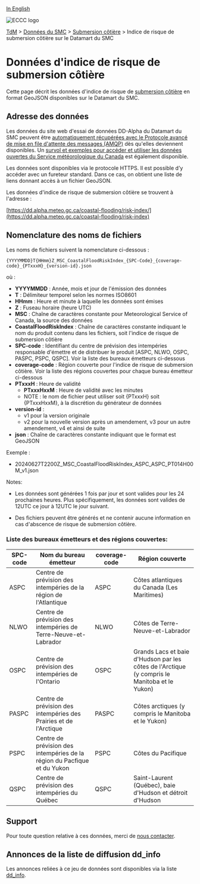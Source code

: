 [In English](readme_coastal-flooding-risk-index-datamart_en.md)

![ECCC logo](../../img_eccc-logo.png)

[TdM](../../readme_fr.md) > [Données du SMC](../readme_fr.md) > [Submersion côtière](readme_coastal-flooding_fr.md) > Indice de risque de submersion côtière sur le Datamart du SMC

# Données d'indice de risque de submersion côtière 

Cette page décrit les données d'indice de risque de [submersion côtière](readme_coastal-flooding_fr.md) en format GeoJSON disponibles sur le Datamart du SMC.

## Adresse des données 

Les données du site web d'essai de données DD-Alpha du Datamart du SMC peuvent être [automatiquement récupérées avec le Protocole avancé de mise en file d'attente des messages (AMQP)](../../msc-datamart/amqp_fr.md) dès qu'elles deviennent disponibles. Un [survol et exemples pour accéder et utiliser les données ouvertes du Service météorologique du Canada](../../usage/readme_fr.md) est également disponible.

Les données sont disponibles via le protocole HTTPS. Il est possible d’y accéder avec un fureteur standard. Dans ce cas, on obtient une liste de liens donnant accès à un fichier GeoJSON.

Les données d'indice de risque de submersion côtière se trouvent à l'adresse :

[https://dd.alpha.meteo.gc.ca/coastal-flooding/risk-index/](https://dd.alpha.meteo.gc.ca/coastal-flooding/risk-index)


## Nomenclature des noms de fichiers 

Les noms de fichiers suivent la nomenclature ci-dessous :

`{YYYYMMDD}T{HHmm}Z_MSC_CoastalFloodRiskIndex_{SPC-Code}_{coverage-code}_{PTxxxH}_{version-id}.json`

où :

* __YYYYMMDD__ : Année, mois et jour de l'émission des données
* __T__ : Délimiteur temporel selon les normes ISO8601
* __HHmm__ : Heure et minute à laquelle les données sont émises
* __Z__ : Fuseau horaire (heure UTC)
* __MSC__ : Chaîne de caractères constante pour Meteorological Service of Canada, la source des données
* __CoastalFloodRiskIndex__ : Chaîne de caractères constante indiquant le nom du produit contenu dans les fichiers, soit l'indice de risque de submersion côtière
* __SPC-code__ : Identifiant du centre de prévision des intempéries responsable d'émettre et de distribuer le produit [ASPC, NLWO, OSPC, PASPC, PSPC, QSPC]. Voir la liste des bureaux émetteurs ci-dessous
* __coverage-code__ : Région couverte pour l'indice de risque de submersion côtière. Voir la liste des régions couvertes pour chaque bureau émetteur ci-dessous
* __PTxxxH__ : Heure de validité 
     * __PTxxxHxxM__ : Heure de validité avec les minutes 
     * NOTE : le nom de fichier peut utiliser soit {PTxxxH} soit {PTxxxHxxM}, à la discrétion du générateur de données
* __version-id__ : 
     * v1 pour la version originale
     * v2 pour la nouvelle version après un amendement, v3 pour un autre amendement, v4 et ainsi de suite
* __json__ : Chaîne de caractères constante indiquant que le format est GeoJSON

Exemple :

* 20240627T2200Z_MSC_CoastalFloodRiskIndex_ASPC_ASPC_PT014H00M_v1.json

Notes:

* Les données sont générées 1 fois par jour et sont valides pour les 24 prochaines heures. Plus spécifiquement, les données sont valides de 12UTC ce jour à 12UTC le jour suivant.

* Des fichiers peuvent être générés et ne contenir aucune information en cas d'abscence de risque de submersion côtière.

### Liste des bureaux émetteurs et des régions couvertes:

| SPC-code | Nom du bureau émetteur | coverage-code | Région couverte |
| ------ | ------ | ------ | ------ |
| ASPC | Centre de prévision des intempéries de la région de l'Atlantique | ASPC| Côtes atlantiques du Canada (Les Maritimes) |
| NLWO | Centre de prévision des intempéries de Terre-Neuve-et-Labrador | NLWO | Côtes de Terre-Neuve-et-Labrador |
| OSPC | Centre de prévision des intempéries de l'Ontario | OSPC | Grands Lacs et baie d'Hudson par les côtes de l'Arctique (y compris le Manitoba et le Yukon) |
| PASPC | Centre de prévision des intempéries des Prairies et de l'Arctique | PASPC | Côtes arctiques (y compris le Manitoba et le Yukon) |
| PSPC | Centre de prévision des intempéries de la région du Pacfique et du Yukon | PSPC | Côtes du Pacifique |
| QSPC | Centre de prévision des intempéries du Québec | QSPC | Saint-Laurent (Québec), baie d'Hudson et détroit d'Hudson |

## Support

Pour toute question relative à ces données, merci de [nous contacter](https://weather.gc.ca/mainmenu/contact_us_f.html).

## Annonces de la liste de diffusion dd_info 

Les annonces reliées à ce jeu de données sont disponibles via la liste [dd_info](https://comm.collab.science.gc.ca/mailman3/postorius/lists/dd_info/).
